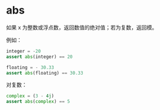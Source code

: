 # abs

如果 x 为整数或浮点数，返回数值的绝对值；若为复数，返回模。

例如：

```py
integer = -20
assert abs(integer) == 20

floating = - 30.33
assert abs(floating) == 30.33
```

对复数：

```py
complex = (3 - 4j)
assert abs(complex) == 5
```